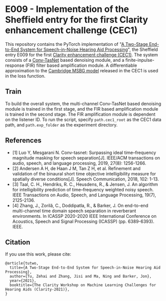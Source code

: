 # E009 - Implementation of the Sheffield entry for the first Clarity enhancement challenge (CEC1)

This repository contains the PyTorch implementation of "[A Two-Stage End-to-End System for Speech-in-Noise Hearing Aid Processing](https://claritychallenge.github.io/clarity2021-workshop/papers/Clarity_2021_paper_tu.pdf)", the Sheffield entry E009 for the first [Clarity enhancement challenge (CEC1)](https://claritychallenge.github.io/clarity2021-workshop/results.html). The system consists of a [Conv-TasNet](https://github.com/kaituoxu/Conv-TasNet) based denoising module, and a finite-inpulse-response (FIR) filter based amplification module. A differentiable approximation to the [Cambridge MSBG model](https://github.com/claritychallenge/clarity_CEC1/tree/master/projects/MSBG) released in the CEC1 is used in the loss function.

## Train

To build the overall system, the multi-channel Conv-TasNet based denoising module is trained in the first stage, and the FIR based amplification module is trained in the second stage. The FIR amplification module is dependent on the listener ID. To run the script, specify `path.cec1_root` as the CEC1 data path, and `path.exp_folder` as the experiment directory.

## References

* [1] Luo Y, Mesgarani N. Conv-tasnet: Surpassing ideal time–frequency magnitude masking for speech separation[J]. IEEE/ACM transactions on audio, speech, and language processing, 2019, 27(8): 1256-1266.
* [2] Andersen A H, de Haan J M, Tan Z H, et al. Refinement and validation of the binaural short time objective intelligibility measure for spatially diverse conditions[J]. Speech Communication, 2018, 102: 1-13.
* [3] Taal, C. H., Hendriks, R. C., Heusdens, R., & Jensen, J. An algorithm for intelligibility prediction of time–frequency weighted noisy speech. IEEE Transactions on Audio, Speech, and Language Processing, 19(7), 2125-2136.
* [4] Zhang, J., Zorilă, C., Doddipatla, R., & Barker, J. On end-to-end multi-channel time domain speech separation in reverberant environments. In ICASSP 2020-2020 IEEE International Conference on Acoustics, Speech and Signal Processing (ICASSP) (pp. 6389-6393). IEEE.

## Citation

If you use this work, please cite:

```
@article{tutwo,
  title={A Two-Stage End-to-End System for Speech-in-Noise Hearing Aid Processing},
  author={Tu, Zehai and Zhang, Jisi and Ma, Ning and Barker, Jon},
  year={2021},
  booktitle={The Clarity Workshop on Machine Learning Challenges for Hearing Aids (Clarity-2021)},
}
```
